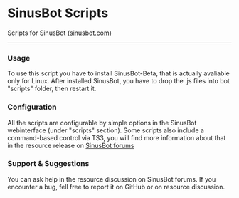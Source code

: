# SinusBot Scripts
Scripts for SinusBot ([sinusbot.com](https://www.sinusbot.com))
- - -
### Usage
To use this script you have to install SinusBot-Beta, that is actually avaliable only for Linux. 
After installed SinusBot, you have to drop the .js files into bot "scripts" folder, then restart it.

### Configuration
All the scripts are configurable by simple options in the SinusBot webinterface (under "scripts" section). Some scripts also include a command-based control via TS3, you will find more information about that in the resource release on [SinusBot forums](https://forum.sinusbot.com/)

### Support & Suggestions
You can ask help in the resource discussion on SinusBot forums.
If you encounter a bug, fell free to report it on GitHub or on resource discussion.
